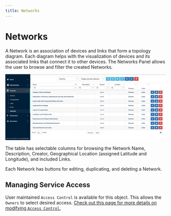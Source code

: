 ```yaml
---
title: Networks
---
```

# Networks

A Network is an association of devices and links that form a topology diagram.
Each diagram helps with the visualization of devices and its associated links
that connect it to other devices. The Networks Panel allows the user to browse
and filter the created Networks.

![Networks Table](../_static/inventory/networks/networks_table.png)

The table has selectable columns for browsing the Network Name, Description,
Creator, Geographical Location (assigned Latitude and Longitude), and included
Links.  

Each Network has buttons for editing, duplicating, and deleting a Network.

## Managing Service Access
User maintained `Access Control` is available for this object. This allows the `Owners` to select desired access.
[Check out this page for more details on modifying `Access Control`.](../administration/overview.md)  